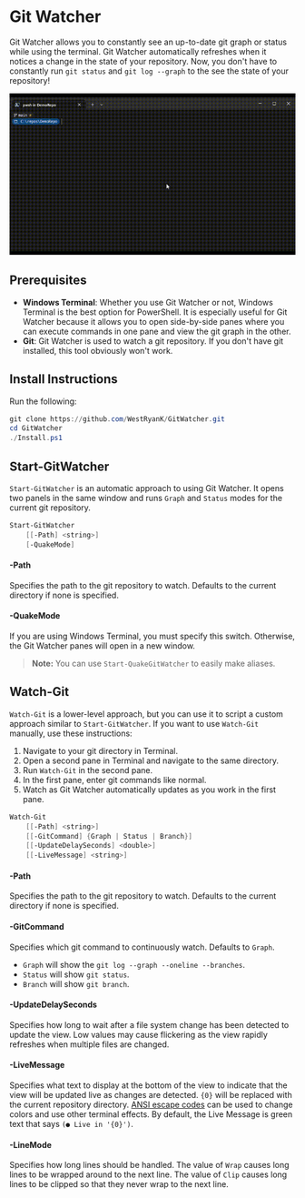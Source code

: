# Git Watcher

Git Watcher allows you to constantly see an up-to-date git graph or status while
using the terminal. Git Watcher automatically refreshes when it notices a change
in the state of your repository. Now, you don't have to constantly run `git status`
and `git log --graph` to the see the state of your repository!

![Demo](Images/Demo.gif)

## Prerequisites

* **Windows Terminal**: Whether you use Git Watcher or not, Windows Terminal
  is the best option for PowerShell. It is especially useful for Git Watcher
  because it allows you to open side-by-side panes where you can execute commands
  in one pane and view the git graph in the other.
* **Git**: Git Watcher is used to watch a git repository. If you don't have git
  installed, this tool obviously won't work.

## Install Instructions

Run the following:

```PowerShell
git clone https://github.com/WestRyanK/GitWatcher.git
cd GitWatcher
./Install.ps1
```

## Start-GitWatcher

`Start-GitWatcher` is an automatic approach to using Git Watcher. It opens
two panels in the same window and runs `Graph` and `Status` modes for the current
git repository.

```PowerShell
Start-GitWatcher
    [[-Path] <string>]
    [-QuakeMode]
```

#### -Path

Specifies the path to the git repository to watch. Defaults to the current
directory if none is specified.

#### -QuakeMode

If you are using Windows Terminal, you must specify this switch. Otherwise,
the Git Watcher panes will open in a new window.

> **Note:** You can use `Start-QuakeGitWatcher` to easily make aliases.

## Watch-Git

`Watch-Git` is a lower-level approach, but you can use it to script a custom
approach similar to `Start-GitWatcher`. If you want to use `Watch-Git` manually,
use these instructions:

1. Navigate to your git directory in Terminal.
2. Open a second pane in Terminal and navigate to the same directory.
3. Run `Watch-Git` in the second pane.
4. In the first pane, enter git commands like normal.
5. Watch as Git Watcher automatically updates as you work in the first pane.

```PowerShell
Watch-Git
    [[-Path] <string>]
    [[-GitCommand] {Graph | Status | Branch}]
    [[-UpdateDelaySeconds] <double>]
    [[-LiveMessage] <string>]
```

#### -Path

Specifies the path to the git repository to watch. Defaults to the current
directory if none is specified.

#### -GitCommand

Specifies which git command to continuously watch. Defaults to `Graph`.
* `Graph` will show the `git log --graph --oneline --branches`.
* `Status` will show `git status`.
* `Branch` will show `git branch`.

#### -UpdateDelaySeconds

Specifies how long to wait after a file system change has been detected to
update the view. Low values may cause flickering as the view rapidly refreshes
when multiple files are changed.

#### -LiveMessage

Specifies what text to display at the bottom of the view to indicate that
the view will be updated live as changes are detected. `{0}` will be replaced
with the current repository directory.
[ANSI escape codes](https://en.wikipedia.org/wiki/ANSI_escape_code#SGR)
can be used to change colors and use other terminal effects. By default,
the Live Message is green text that says `(● Live in '{0}')`.

#### -LineMode

Specifies how long lines should be handled. The value of `Wrap` causes long
lines to be wrapped around to the next line. The value of `Clip` causes long
lines to be clipped so that they never wrap to the next line.
